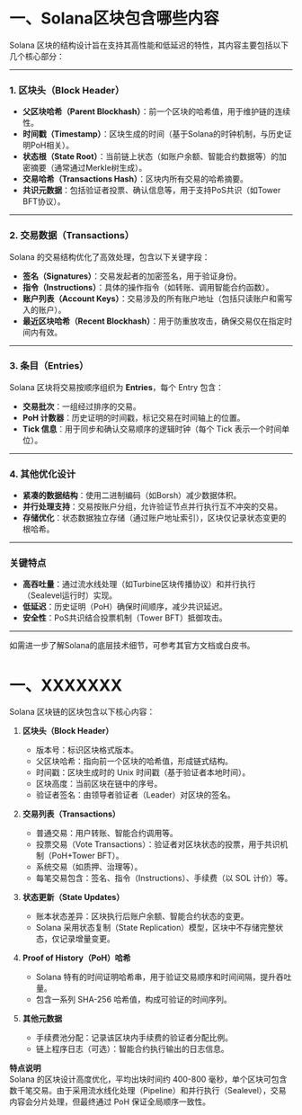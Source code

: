 
# 一、Solana区块包含哪些内容



Solana 区块的结构设计旨在支持其高性能和低延迟的特性，其内容主要包括以下几个核心部分：

---

### **1. 区块头（Block Header）**
- **父区块哈希（Parent Blockhash）**：前一个区块的哈希值，用于维护链的连续性。
- **时间戳（Timestamp）**：区块生成的时间（基于Solana的时钟机制，与历史证明PoH相关）。
- **状态根（State Root）**：当前链上状态（如账户余额、智能合约数据等）的加密摘要（通常通过Merkle树生成）。
- **交易哈希（Transactions Hash）**：区块内所有交易的哈希摘要。
- **共识元数据**：包括验证者投票、确认信息等，用于支持PoS共识（如Tower BFT协议）。

---

### **2. 交易数据（Transactions）**
Solana 的交易结构优化了高效处理，包含以下关键字段：
- **签名（Signatures）**：交易发起者的加密签名，用于验证身份。
- **指令（Instructions）**：具体的操作指令（如转账、调用智能合约函数）。
- **账户列表（Account Keys）**：交易涉及的所有账户地址（包括只读账户和需写入的账户）。
- **最近区块哈希（Recent Blockhash）**：用于防重放攻击，确保交易仅在指定时间内有效。

---

### **3. 条目（Entries）**
Solana 区块将交易按顺序组织为 **Entries**，每个 Entry 包含：
- **交易批次**：一组经过排序的交易。
- **PoH 计数器**：历史证明的时间戳，标记交易在时间轴上的位置。
- **Tick 信息**：用于同步和确认交易顺序的逻辑时钟（每个 Tick 表示一个时间单位）。

---

### **4. 其他优化设计**
- **紧凑的数据结构**：使用二进制编码（如Borsh）减少数据体积。
- **并行处理支持**：交易按账户分组，允许验证节点并行执行互不冲突的交易。
- **存储优化**：状态数据独立存储（通过账户地址索引），区块仅记录状态变更的根哈希。

---

### **关键特点**
- **高吞吐量**：通过流水线处理（如Turbine区块传播协议）和并行执行（Sealevel运行时）实现。
- **低延迟**：历史证明（PoH）确保时间顺序，减少共识延迟。
- **安全性**：PoS共识结合投票机制（Tower BFT）抵御攻击。

---

如需进一步了解Solana的底层技术细节，可参考其官方文档或白皮书。

# 一、XXXXXXX

Solana 区块链的区块包含以下核心内容：

1. **区块头（Block Header）**
   - 版本号：标识区块格式版本。
   - 父区块哈希：指向前一个区块的哈希值，形成链式结构。
   - 时间戳：区块生成时的 Unix 时间戳（基于验证者本地时间）。
   - 区块高度：当前区块在链中的序号。
   - 验证者签名：由领导者验证者（Leader）对区块的签名。

2. **交易列表（Transactions）**
   - 普通交易：用户转账、智能合约调用等。
   - 投票交易（Vote Transactions）：验证者对区块状态的投票，用于共识机制（PoH+Tower BFT）。
   - 系统交易（如质押、治理等）。
   - 每笔交易包含：签名、指令（Instructions）、手续费（以 SOL 计价）等。

3. **状态更新（State Updates）**
   - 账本状态差异：区块执行后账户余额、智能合约状态的变更。
   - Solana 采用状态复制（State Replication）模型，区块中不存储完整状态，仅记录增量变更。

4. **Proof of History（PoH）哈希**
   - Solana 特有的时间证明哈希串，用于验证交易顺序和时间间隔，提升吞吐量。
   - 包含一系列 SHA-256 哈希值，构成可验证的时间序列。

5. **其他元数据**
   - 手续费池分配：记录该区块内手续费的验证者分配比例。
   - 链上程序日志（可选）：智能合约执行输出的日志信息。

**特点说明**  
Solana 的区块设计高度优化，平均出块时间约 400-800 毫秒，单个区块可包含数千笔交易。由于采用流水线化处理（Pipeline）和并行执行（Sealevel），交易内容会分片处理，但最终通过 PoH 保证全局顺序一致性。



